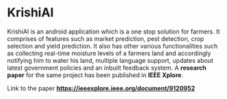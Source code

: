 # KrishiAI
KrishiAI is an android application which is a one stop solution for farmers. It comprises of features such as market prediction, pest detection, crop selection and yield prediction. It also has other various functionalities such as collecting real-time moisture levels of a farmers land and accordingly notifying him to water his land, multiple language support, updates about latest government policies and an inbuilt feedback system. A **research paper** for the same project has been published in **IEEE Xplore**.

Link to the paper **https://ieeexplore.ieee.org/document/9120952**
